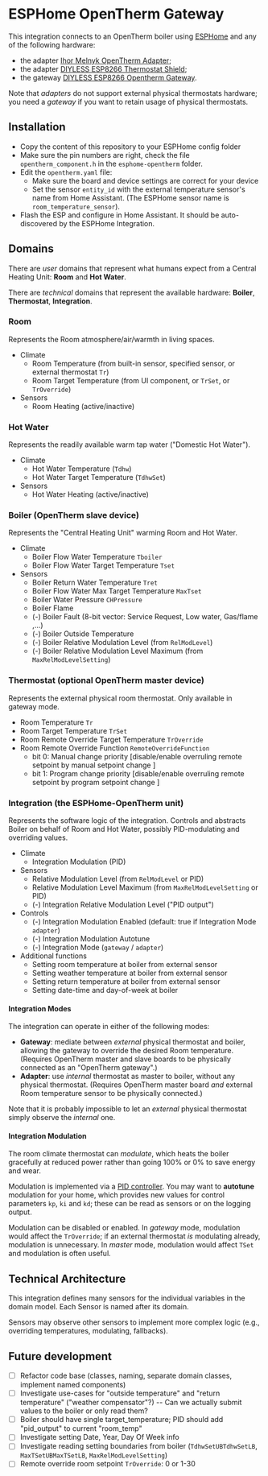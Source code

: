 # ESPHome OpenTherm Gateway

This integration connects to an OpenTherm boiler using [ESPHome](https://esphome.io/) and any of the following hardware:

- the adapter [Ihor Melnyk OpenTherm Adapter](http://ihormelnyk.com/opentherm_adapter);
- the adapter [DIYLESS ESP8266 Thermostat Shield](https://diyless.com/product/esp8266-thermostat-shield);
- the gateway [DIYLESS ESP8266 Opentherm Gateway](https://diyless.com/product/esp8266-opentherm-gateway).

Note that *adapters* do not support external physical thermostats hardware; you need a *gateway* if you want to retain usage of physical thermostats.

## Installation

- Copy the content of this repository to your ESPHome config folder
- Make sure the pin numbers are right, check the file `opentherm_component.h` in the `esphome-opentherm` folder.
- Edit the `opentherm.yaml` file:
    - Make sure the board and device settings are correct for your device
    - Set the sensor `entity_id` with the external temperature sensor's name from Home Assistant. (The ESPHome sensor name is `room_temperature_sensor`).
- Flash the ESP and configure in Home Assistant. It should be auto-discovered by the ESPHome Integration.

## Domains

There are *user* domains that represent what humans expect from a Central Heating Unit: **Room** and **Hot Water**.

There are *technical* domains that represent the available hardware: **Boiler**, **Thermostat**, **Integration**.

### Room

Represents the Room atmosphere/air/warmth in living spaces.

- Climate
  - Room Temperature (from built-in sensor, specified sensor, or external thermostat `Tr`)
  - Room Target Temperature (from UI component, or `TrSet`, or `TrOverride`)
- Sensors
  - Room Heating (active/inactive)

### Hot Water

Represents the readily available warm tap water ("Domestic Hot Water").

- Climate
  - Hot Water Temperature (`Tdhw`)
  - Hot Water Target Temperature (`TdhwSet`)
- Sensors
  - Hot Water Heating (active/inactive)
  
### Boiler (OpenTherm slave device)

Represents the "Central Heating Unit" warming Room and Hot Water.

- Climate
  - Boiler Flow Water Temperature `Tboiler`
  - Boiler Flow Water Target Temperature `Tset`
- Sensors
  - Boiler Return Water Temperature `Tret`
  - Boiler Flow Water Max Target Temperature `MaxTset`
  - Boiler Water Pressure `CHPressure`
  - Boiler Flame
  - (-) Boiler Fault (8-bit vector: Service Request, Low water, Gas/flame ,...)
  - (-) Boiler Outside Temperature
  - (-) Boiler Relative Modulation Level (from `RelModLevel`)
  - (-) Boiler Relative Modulation Level Maximum (from `MaxRelModLevelSetting`)

### Thermostat (optional OpenTherm master device)

Represents the external physical room thermostat. Only available in gateway mode.

- Room Temperature `Tr`
- Room Target Temperature `TrSet`
- Room Remote Override Target Temperature `TrOverride`
- Room Remote Override Function `RemoteOverrideFunction`
  - bit 0:  Manual change priority [disable/enable overruling remote setpoint by manual setpoint change ] 
  - bit 1:  Program change priority [disable/enable overruling remote setpoint by program setpoint change ]

### Integration (the ESPHome-OpenTherm unit)

Represents the software logic of the integration. Controls and abstracts Boiler on behalf of Room and Hot Water, possibly PID-modulating and overriding values. 

- Climate
  - Integration Modulation (PID)
- Sensors
  - Relative Modulation Level (from `RelModLevel` or PID)
  - Relative Modulation Level Maximum (from `MaxRelModLevelSetting` or PID)
  - (-) Integration Relative Modulation Level ("PID output")
- Controls
  - (-) Integration Modulation Enabled (default: true if Integration Mode `adapter`)
  - (-) Integration Modulation Autotune
  - (-) Integration Mode (`gateway` / `adapter`)
- Additional functions
  - Setting room temperature at boiler from external sensor
  - Setting weather temperature at boiler from external sensor
  - Setting return temperature at boiler from external sensor
  - Setting date-time and day-of-week at boiler

#### Integration Modes

The integration can operate in either of the following modes:

- **Gateway**: mediate between *external* physical thermostat and boiler, allowing the gateway to override the desired Room temperature. (Requires OpenTherm master and slave boards to be physically connected as an "OpenTherm gateway".)
- **Adapter**: use *internal* thermostat as master to boiler, without any physical thermostat. (Requires OpenTherm master board _and_ external Room temperature sensor to be physically connected.)

Note that it is probably impossible to let an *external* physical thermostat simply observe the *internal* one.

#### Integration Modulation

The room climate thermostat can *modulate*, which heats the boiler gracefully at reduced power rather than going 100% or 0% to save energy and wear.

Modulation is implemented via a [PID controller](https://esphome.io/components/climate/pid.html). You may want to **autotune** modulation for your home, which provides new values for control parameters `kp`, `ki` and `kd`; these can be read as sensors or on the logging output.

Modulation can be disabled or enabled. In *gateway* mode, modulation would affect the `TrOverride`; if an external thermostat _is_ modulating already, modulation is unnecessary. In *master* mode, modulation would affect `TSet` and modulation is often useful.

## Technical Architecture

This integration defines many sensors for the individual variables in the domain model. Each Sensor is named after its domain.

Sensors may observe other sensors to implement more complex logic (e.g., overriding temperatures, modulating, fallbacks).

## Future development

- [ ] Refactor code base (classes, naming, separate domain classes, implement named components)
- [ ] Investigate use-cases for "outside temperature" and "return temperature" ("weather compensator"?) -- Can we actually submit values to the boiler or only read them?
- [ ] Boiler should have single target_temperature; PID should add "pid_output" to current "room_temp"
- [ ] Investigate setting Date, Year, Day Of Week info
- [ ] Investigate reading setting boundaries from boiler (`TdhwSetUBTdhwSetLB`, `MaxTSetUBMaxTSetLB`, `MaxRelModLevelSetting`)
- [ ] Remote override room setpoint `TrOverride`: 0 or 1-30